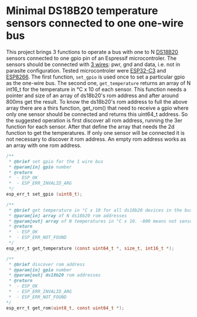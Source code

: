 # Minimal DS18B20 temperature sensors connected to one one-wire bus

This project brings 3 functions to operate a bus with one to N [DS18B20](assets/DS18B20.pdf) sensors connected to one gpio pin of an Espressif microcontroler.
The sensors should be connected with [3 wires](assets/graficos.pdf): pwr, gnd and data, i.e. not in parasite configuration.
Tested microcontroler were [ESP32-C3](assets/graficos.pdf) and [ESP8266](assets/graficos.pdf).
The first function, `set_gpio` is used once to set a particular gpio as the one-wire bus.
The second one, `get_temperature` returns an array of N int16_t for the temperature in °C x 10 of each sensor. This function needs a pointer and size of an array of ds18b20's rom address and after around 800ms get the result.
To know the ds18b20's rom address to full the above array there are a thirs function, get_rom() that need to receive a gpio where only one sensor should be connected and returns this uint64_t address.
So the suggested operation is first discover all rom address, running the 3er function for each sensor. After that define the array that needs the 2d function to get the temperatures. If only one sensor will be connected it is not necessary to discover it rom address. An empty rom address works as an array with one rom address.

```C
/**
 * @brief set gpio for the 1 wire bus
 * @param[in] gpio number
 * @return
 *  - ESP_OK
 *  - ESP_ERR_INVALID_ARG
 */
esp_err_t set_gpio (uint8_t);
```

```C
/**
 * @brief get temperature in °C x 10 for all ds18b20 devices in the bus
 * @param[in] array of N ds18b20 rom addresses
 * @param[out] array of N temperatures in °C x 10. -800 means not sensor response and -900 means a CRC check fails.
 * @return
 *  - ESP_OK
 *  - ESP_ERR_NOT_FOUND
 */
esp_err_t get_temperature (const uint64_t *, size_t, int16_t *);
```

```C
/**
 * @brief discover rom address
 * @param[in] gpio number
 * @param[out] ds18b20 rom addresses
 * @return
 *  - ESP_OK
 *  - ESP_ERR_INVALID_ARG
 *  - ESP_ERR_NOT_FOUND
*/
esp_err_t get_rom(uint8_t, const uint64_t *);
```

